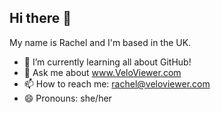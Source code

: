 ## Hi there 👋

My name is Rachel and I'm based in the UK.

- 🌱 I’m currently learning all about GitHub!
- 💬 Ask me about www.VeloViewer.com
- 📫 How to reach me: rachel@veloviewer.com
- 😄 Pronouns: she/her

  
<!--
**raquelquefois/raquelquefois** is a ✨ _special_ ✨ repository because its `README.md` (this file) appears on your GitHub profile.

Here are some ideas to get you started:
- 🔭 I’m currently working on ...
- 🌱 I’m currently learning ...
- 👯 I’m looking to collaborate on ...
- 🤔 I’m looking for help with ...
- 💬 Ask me about ...
- 📫 How to reach me: ...
- 😄 Pronouns: ...
- ⚡ Fun fact: ...

-->
